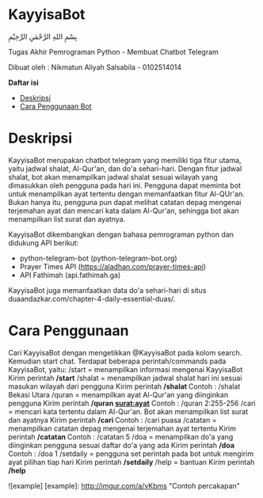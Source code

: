 # KayyisaBot

بِسْمِ اللهِ الرَّحْمٰنِ الرَّحِيْمِ

Tugas Akhir Pemrograman Python - Membuat Chatbot Telegram

Dibuat oleh : Nikmatun Aliyah Salsabila - 0102514014

<!-- markdown-toc start - Don't edit this section. Run M-x markdown-toc-generate-toc again -->
**Daftar isi**

- [Deskripsi](#deskripsi)
- [Cara Penggunaan Bot](#cara-penggunaan)

<!-- markdown-toc end -->

# Deskripsi

KayyisaBot merupakan chatbot telegram yang memiliki tiga fitur utama, yaitu 
jadwal shalat, Al-Qur'an, dan do'a sehari-hari. Dengan fitur jadwal shalat, 
bot akan menampilkan jadwal shalat sesuai wilayah yang dimasukkan oleh pengguna
pada hari ini. Pengguna dapat meminta bot untuk menampilkan ayat tertentu dengan
memanfaatkan fitur Al-QUr'an. Bukan hanya itu, pengguna pun dapat melihat catatan
depag mengenai terjemahan ayat dan mencari kata dalam Al-Qur'an, sehingga bot akan
menampilkan list surat dan ayatnya.

KayyisaBot dikembangkan dengan bahasa pemrograman python dan didukung API berikut:
- python-telegram-bot (python-telegram-bot.org)
- Prayer Times API (https://aladhan.com/prayer-times-api)
- API Fathimah (api.fathimah.ga)

KayyisaBot juga memanfaatkan data do'a sehari-hari di situs duaandazkar.com/chapter-4-daily-essential-duas/.

# Cara Penggunaan
Cari KayyisaBot dengan mengetikkan @KayyisaBot pada kolom search. Kemudian start chat.
Terdapat beberapa perintah/commands pada KayyisaBot, yaitu:
/start = menampilkan informasi mengenai KayyisaBot
  Kirim perintah **/start**
/shalat = menampilkan jadwal shalat hari ini sesuai masukan wilayah dari pengguna
  Kirim perintah **/shalat <wilayah>**
  Contoh : /shalat Bekasi Utara
/quran = menampilkan ayat Al-Qur'an yang diinginkan pengguna
  Kirim perintah **/quran <surat:ayat>**
  Contoh : /quran 2:255-256
/cari = mencari kata tertentu dalam Al-Qur'an. Bot akan menampilkan list surat dan ayatnya
  Kirim perintah **/cari <kata>**
  Contoh : /cari puasa
/catatan = menampilkan catatan depag mengenai terjemahan ayat tertentu
  Kirim perintah **/catatan <nomor>**
  Contoh : /catatan 5
/doa = menampilkan do'a yang diinginkan pengguna sesuai daftar do'a yang ada
  Kirim perintah **/doa <nomor>**
  Contoh : /doa 1
/setdaily = pengguna set perintah pada bot untuk mengirim ayat pilihan tiap hari
  Kirim perintah **/setdaily**
/help = bantuan
  Kirim perintah **/help**

![example]
[example]: http://imgur.com/a/vKbms "Contoh percakapan"

